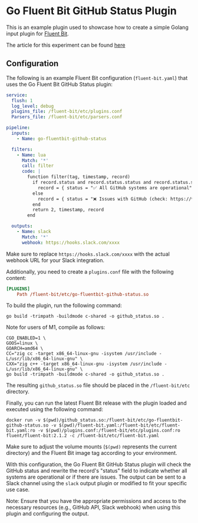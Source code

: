 # Go Fluent Bit GitHub Status Plugin

This is an example plugin used to showcase how to create a simple Golang input plugin for [Fluent Bit](https://fluentbit.io).

The article for this experiment can be found [here](https://niedbalski.dev/posts/writing-golang-fluent-bit-input-plugins/)

## Configuration

The following is an example Fluent Bit configuration (`fluent-bit.yaml`) that uses the Go Fluent Bit GitHub Status plugin:

```yaml
service:
  flush: 1
  log_level: debug
  plugins_file: /fluent-bit/etc/plugins.conf
  Parsers_file: /fluent-bit/etc/parsers.conf

pipeline:
  inputs:
    - Name: go-fluentbit-github-status

  filters:
    - Name: lua
      Match: '*'
      call: filter
      code: |
        function filter(tag, timestamp, record)
          if record.status and record.status.status and record.status.status.description == "All Systems Operational" then
            record = { status = "✅ All GitHub systems are operational" }
          else
            record = { status = "❌ Issues with GitHub (check: https://www.githubstatus.com/)" }
          end
          return 2, timestamp, record
        end

  outputs:
    - Name: slack
      Match: '*'
      webhook: https://hooks.slack.com/xxxx
```

Make sure to replace `https://hooks.slack.com/xxxx` with the actual webhook URL for your Slack integration.

Additionally, you need to create a `plugins.conf` file with the following content:

```ini
[PLUGINS]
    Path /fluent-bit/etc/go-fluentbit-github-status.so
```

To build the plugin, run the following command:

```shell
go build -trimpath -buildmode c-shared -o github_status.so .
```

Note for users of M1, compile as follows:

```shell
CGO_ENABLED=1 \
GOOS=linux \
GOARCH=amd64 \
CC="zig cc -target x86_64-linux-gnu -isystem /usr/include -L/usr/lib/x86_64-linux-gnu" \
CXX="zig c++ -target x86_64-linux-gnu -isystem /usr/include -L/usr/lib/x86_64-linux-gnu" \
go build -trimpath -buildmode c-shared -o github_status.so .
```

The resulting `github_status.so` file should be placed in the `/fluent-bit/etc` directory.

Finally, you can run the latest Fluent Bit release with the plugin loaded and executed using the following command:

```shell
docker run -v $(pwd)/github_status.so:/fluent-bit/etc/go-fluentbit-github-status.so -v $(pwd)/fluent-bit.yaml:/fluent-bit/etc/fluent-bit.yaml:ro -v $(pwd)/plugins.conf:/fluent-bit/etc/plugins.conf:ro fluent/fluent-bit:2.1.2 -c /fluent-bit/etc/fluent-bit.yaml
```

Make sure to adjust the volume mounts (`$(pwd)` represents the current directory) and the Fluent Bit image tag according to your environment.

With this configuration, the Go Fluent Bit GitHub Status plugin will check the GitHub status and rewrite the record's "status" field to indicate whether all systems are operational or if there are issues. The output can be sent to a Slack channel using the `slack` output plugin or modified to fit your specific use case.

Note: Ensure that you have the appropriate permissions and access to the necessary resources (e.g., GitHub API, Slack webhook) when using this plugin and configuring the output.
